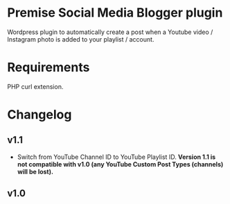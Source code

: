 # Premise Social Media Blogger plugin

Wordpress plugin to automatically create a post when a Youtube video / Instagram photo is added to your playlist / account.

# Requirements

PHP curl extension.

# Changelog

## v1.1
- Switch from YouTube Channel ID to YouTube Playlist ID.
**Version 1.1 is not compatible with v1.0 (any YouTube Custom Post Types (channels) will be lost).**

## v1.0
